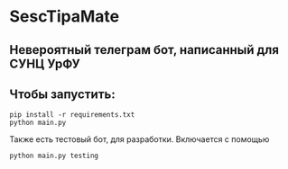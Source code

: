 # SescTipaMate

## Невероятный телеграм бот, написанный для СУНЦ УрФУ

## Чтобы запустить:
```
pip install -r requirements.txt
python main.py
```
Также есть тестовый бот, для разработки. Включается с помощью
```
python main.py testing
```
